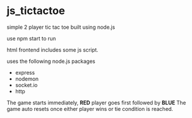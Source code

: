 # js_tictactoe
simple 2 player tic tac toe built using node.js

use npm start to run

html frontend includes some js script.

uses the following node.js packages
* express
* nodemon
* socket.io
* http

The game starts immediately, **RED** player goes first followed by **BLUE**
The game auto resets once either player wins or tie condition is reached.
